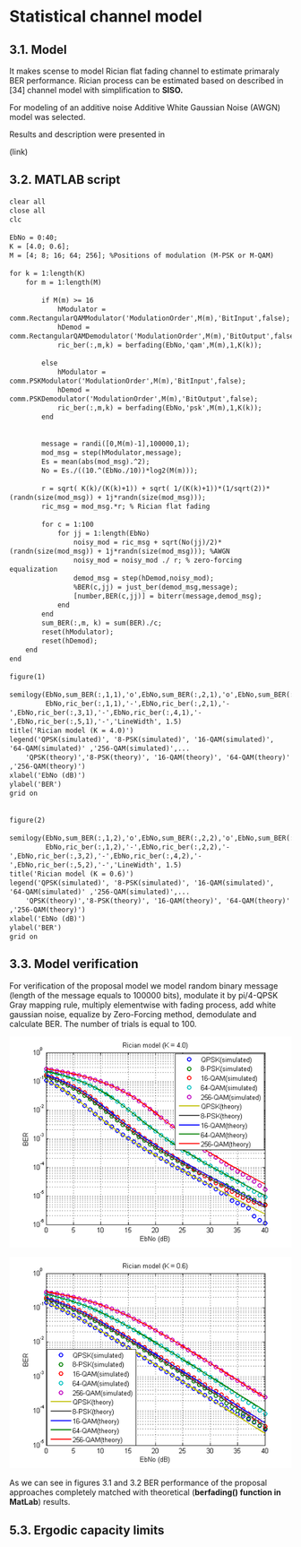 # Statistical channel model

## 3.1. Model

It makes scense to model Rician flat fading channel to estimate primaraly BER performance. Rician process  can be estimated based on described in \[34\] channel model with simplification to **SISO.**

For modeling of an additive noise Additive White Gaussian Noise \(AWGN\) model was selected.

Results and description were presented in

\(link\)

## 3.2. MATLAB script

```text
clear all
close all
clc

EbNo = 0:40;
K = [4.0; 0.6];
M = [4; 8; 16; 64; 256]; %Positions of modulation (M-PSK or M-QAM)

for k = 1:length(K)
    for m = 1:length(M)

        if M(m) >= 16    
            hModulator = comm.RectangularQAMModulator('ModulationOrder',M(m),'BitInput',false);
            hDemod = comm.RectangularQAMDemodulator('ModulationOrder',M(m),'BitOutput',false);
            ric_ber(:,m,k) = berfading(EbNo,'qam',M(m),1,K(k));

        else 
            hModulator = comm.PSKModulator('ModulationOrder',M(m),'BitInput',false); 
            hDemod = comm.PSKDemodulator('ModulationOrder',M(m),'BitOutput',false);
            ric_ber(:,m,k) = berfading(EbNo,'psk',M(m),1,K(k));
        end
    

        message = randi([0,M(m)-1],100000,1);
        mod_msg = step(hModulator,message);
        Es = mean(abs(mod_msg).^2);
        No = Es./((10.^(EbNo./10))*log2(M(m)));

        r = sqrt( K(k)/(K(k)+1)) + sqrt( 1/(K(k)+1))*(1/sqrt(2))*(randn(size(mod_msg)) + 1j*randn(size(mod_msg)));
        ric_msg = mod_msg.*r; % Rician flat fading

        for c = 1:100
            for jj = 1:length(EbNo)
                noisy_mod = ric_msg + sqrt(No(jj)/2)*(randn(size(mod_msg)) + 1j*randn(size(mod_msg))); %AWGN
                noisy_mod = noisy_mod ./ r; % zero-forcing equalization
                demod_msg = step(hDemod,noisy_mod);
                %BER(c,jj) = just_ber(demod_msg,message);
                [number,BER(c,jj)] = biterr(message,demod_msg);
            end
        end
        sum_BER(:,m, k) = sum(BER)./c;
        reset(hModulator);
        reset(hDemod);
    end
end

figure(1) 

semilogy(EbNo,sum_BER(:,1,1),'o',EbNo,sum_BER(:,2,1),'o',EbNo,sum_BER(:,3,1),'o',EbNo,sum_BER(:,4,1),'o',EbNo,sum_BER(:,5,1),'o',...
         EbNo,ric_ber(:,1,1),'-',EbNo,ric_ber(:,2,1),'-',EbNo,ric_ber(:,3,1),'-',EbNo,ric_ber(:,4,1),'-',EbNo,ric_ber(:,5,1),'-','LineWidth', 1.5) 
title('Rician model (K = 4.0)') 
legend('QPSK(simulated)', '8-PSK(simulated)', '16-QAM(simulated)', '64-QAM(simulated)' ,'256-QAM(simulated)',...
    'QPSK(theory)','8-PSK(theory)', '16-QAM(theory)', '64-QAM(theory)' ,'256-QAM(theory)') 
xlabel('EbNo (dB)') 
ylabel('BER')
grid on


figure(2) 

semilogy(EbNo,sum_BER(:,1,2),'o',EbNo,sum_BER(:,2,2),'o',EbNo,sum_BER(:,3,2),'o',EbNo,sum_BER(:,4,2),'o',EbNo,sum_BER(:,5,2),'o',...
         EbNo,ric_ber(:,1,2),'-',EbNo,ric_ber(:,2,2),'-',EbNo,ric_ber(:,3,2),'-',EbNo,ric_ber(:,4,2),'-',EbNo,ric_ber(:,5,2),'-','LineWidth', 1.5) 
title('Rician model (K = 0.6)') 
legend('QPSK(simulated)', '8-PSK(simulated)', '16-QAM(simulated)', '64-QAM(simulated)' ,'256-QAM(simulated)',...
    'QPSK(theory)','8-PSK(theory)', '16-QAM(theory)', '64-QAM(theory)' ,'256-QAM(theory)') 
xlabel('EbNo (dB)') 
ylabel('BER')
grid on
```

## 3.3. Model verification

For verification of the proposal model we model random binary message \(length of the message equals to 100000 bits\), modulate it by pi/4-QPSK Gray mapping rule, multiply elementwise with fading process, add white gaussian noise, equalize by Zero-Forcing method, demodulate and calculate BER. The number of trials is equal to 100.

![Figure 3.1. Bit error ratio performance of described ways of the modeling.](.gitbook/assets/4.png)

![Figure 3.2. Bit error ratio performance of described ways of the modeling.](.gitbook/assets/06.png)

As we can see in figures 3.1 and 3.2 BER performance of the proposal approaches completely matched with theoretical \(**berfading\(\) function in MatLab**\) results.

## 5.3. Ergodic capacity limits



